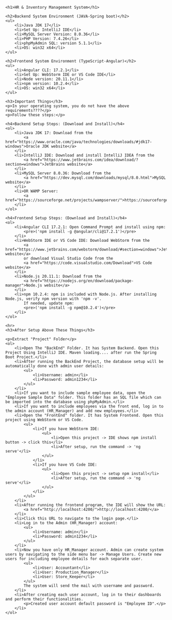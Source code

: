 
    <h1>HR & Inventory Management System</h1>

    <h2>Backend System Environment (JAVA-Spring boot)</h2>
    <ul>
        <li>Java JDK 17</li>
        <li>Set Up: IntelliJ IDE</li>
        <li>MySQL Server Version: 8.0.36</li>
        <li>PHP Version: 7.4.26</li>
        <li>phpMyAdmin SQL: version 5.1.1</li>
        <li>OS: win32 x64</li>
    </ul>

    <h2>Frontend System Environment (TypeScript-Angular)</h2>
    <ul>
        <li>Angular CLI: 17.2.1</li>
        <li>Set Up: WebStorm IDE or VS Code IDE</li>
        <li>Node version: 20.11.1</li>
        <li>npm version: 10.2.4</li>
        <li>OS: win32 x64</li>
    </ul>

    <h3>Important Things</h3>
    <p>In your operating system, you do not have the above requirements????</p>
    <p>Follow these steps:</p>

    <h4>Backend Setup Steps: (Download and Install)</h4>
    <ol>
        <li>Java JDK 17: Download from the 
            <a href="https://www.oracle.com/java/technologies/downloads/#jdk17-windows">Oracle JDK website</a>
        </li>
        <li>IntelliJ IDE: Download and install IntelliJ IDEA from the 
            <a href="https://www.jetbrains.com/idea/download/?section=windows">JetBrains website</a>
        </li>
        <li>MySQL Server 8.0.36: Download from the 
            <a href="https://dev.mysql.com/downloads/mysql/8.0.html">MySQL website</a>
        </li>
        <li>OR WAMP Server: 
            <a href="https://sourceforge.net/projects/wampserver/">https://sourceforge.net/projects/wampserver/</a>
        </li>
    </ol>

    <h4>Frontend Setup Steps: (Download and Install)</h4>
    <ol>
        <li>Angular CLI 17.2.1: Open Command Prompt and install using npm:
            <pre>('npm install -g @angular/cli@17.2.1')</pre>
        </li>
        <li>WebStorm IDE or VS Code IDE: Download WebStorm from the 
            <a href="https://www.jetbrains.com/webstorm/download/#section=windows">JetBrains website</a>
            or download Visual Studio Code from the 
            <a href="https://code.visualstudio.com/Download">VS Code website</a>
        </li>
        <li>Node.js 20.11.1: Download from the 
            <a href="https://nodejs.org/en/download/package-manager">Node.js website</a>
        </li>
        <li>npm 10.2.4: npm is included with Node.js. After installing Node.js, verify npm version with 'npm -v'.
            If needed, update npm:
            <pre>('npm install -g npm@10.2.4')</pre>
        </li>
    </ol>

    <hr>
    <h3>After Setup Above These Things</h3>

    <p>Extract "Project" Folder</p>
    <ol>
        <li>Open The "BackEnd" Folder. It has System Backend. Open this Project Using IntelliJ IDE. Maven loading.... after run the Spring Boot Project.</li>
        <li>After running the BackEnd Project, the database setup will be automatically done with admin user details:
            <ul>
                <li>Username: admin</li>
                <li>Password: admin1234</li>
            </ul>
        </li>
        <li>If you want to include sample employee data, open the "Employee Sample Data" folder. This folder has an SQL file which can be imported into the database using phpMyAdmin.</li>
        <li>If you want to include employees via the front end, log in to the admin account (HR_Manager) and add new employees.</li>
        <li>Open the "FrontEnd" folder. It has System Frontend. Open this project using WebStorm or VS Code.
            <ul>
                <li>If you have WebStorm IDE:
                    <ul>
                        <li>Open this project -> IDE shows npm install button -> click this</li>
                        <li>After setup, run the command -> 'ng serve'</li>
                    </ul>
                </li>
                <li>If you have VS Code IDE:
                    <ul>
                        <li>Open this project -> setup npm install</li>
                        <li>After setup, run the command -> 'ng serve'</li>
                    </ul>
                </li>
            </ul>
        </li>
        <li>After running the frontend program, the IDE will show the URL: 
            <a href="http://localhost:4200/">http://localhost:4200/</a>
        </li>
        <li>Click this URL to navigate to the login page.</li>
        <li>Log in to the Admin (HR_Manager) account:
            <ul>
                <li>Username: admin</li>
                <li>Password: admin1234</li>
            </ul>
        </li>
        <li>Now you have only HR_Manager account. Admin can create system users by navigating to the side menu bar -> Manage Users. Create new users for including employee details for each separate user.
            <ul>
                <li>User: Accountant</li>
                <li>User: Production_Manager</li>
                <li>User: Store_Keeper</li>
            </ul>
            The system will send the mail with username and password.
        </li>
        <li>After creating each user account, log in to their dashboards and perform their functionalities.
            <p>Created user account default password is "Employee ID".</p>
        </li>
    </ol>
